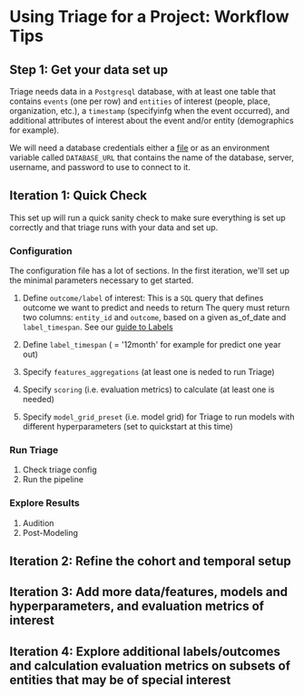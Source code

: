 # Using Triage for a Project: Workflow Tips


## Step 1: Get your data set up
Triage needs data in a `Postgresql` database, with at least one table that contains `events` (one per row) and
`entities` of interest (people, place, organization, etc.), a `timestamp` (specifyinfg when the event occurred), and
additional attributes of interest about the event and/or entity (demographics for example).

We will need a database credentials either a
[file](https://github.com/dssg/triage/blob/master/example/database.yaml)
or as an environment variable called `DATABASE_URL`  that contains the
name  of the database, server, username, and password to use to
connect to it.

## Iteration 1: Quick Check

This set up will run a quick sanity check to make sure everything is set up correctly and that triage runs with your data and set up.

### Configuration
The configuration file has a lot of sections. In the first iteration, we'll set up the minimal parameters necessary to get started.

1. Define `outcome/label` of interest: This is a `SQL` query that
defines outcome we want to predict and needs to return The query must
return two columns: `entity_id` and `outcome`, based on a given
as_of_date and `label_timespan`.
See our [guide to
Labels](https://dssg.github.io/triage/experiments/cohort-labels/)

2. Define `label_timespan` ( = '12month' for example for predict one year out)
3. Specify `features_aggregations` (at least one is neded to run Triage)
4. Specify `scoring` (i.e. evaluation metrics) to calculate (at least one is needed)
5. Specify `model_grid_preset` (i.e. model grid) for Triage to run models with different hyperparameters (set to quickstart at this time)

### Run Triage

1. Check triage config
2. Run the pipeline

### Explore Results

1. Audition
2. Post-Modeling

## Iteration 2: Refine the cohort and temporal setup

## Iteration 3: Add more data/features, models and hyperparameters, and evaluation metrics of interest

## Iteration 4: Explore additional labels/outcomes and calculation evaluation metrics on subsets of entities that may be of special interest
